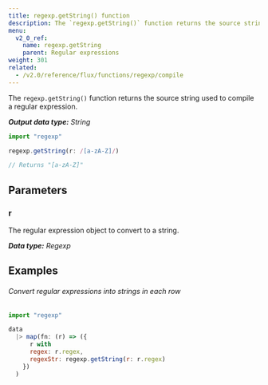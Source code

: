 ```yaml
---
title: regexp.getString() function
description: The `regexp.getString()` function returns the source string used to compile a regular expression.
menu:
  v2_0_ref:
    name: regexp.getString
    parent: Regular expressions
weight: 301
related:
  - /v2.0/reference/flux/functions/regexp/compile
---
```


The `regexp.getString()` function returns the source string used to compile a regular expression.

_**Output data type:** String_

```js
import "regexp"

regexp.getString(r: /[a-zA-Z]/)

// Returns "[a-zA-Z]"
```

## Parameters

### r
The regular expression object to convert to a string.

_**Data type:** Regexp_

## Examples

###### Convert regular expressions into strings in each row
```js
import "regexp"

data
  |> map(fn: (r) => ({
      r with
      regex: r.regex,
      regexStr: regexp.getString(r: r.regex)
    })
  )
```
